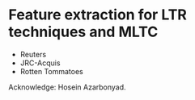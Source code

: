 # Feature extraction for LTR techniques and MLTC

- Reuters
- JRC-Acquis
- Rotten Tommatoes


Acknowledge: Hosein Azarbonyad.
